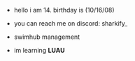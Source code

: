 - hello i am  14. birthday is (10/16/08)

- you can reach me on discord: sharkify_

- swimhub management

- im learning **LUAU**


